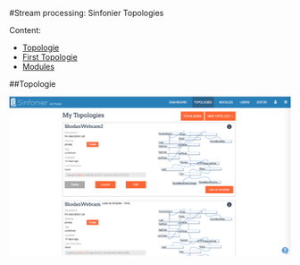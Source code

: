 #<a name="top"></a>Stream processing: Sinfonier Topologies

Content:<br>

* [Topologie](#section1)
* [First Topologie](#section2)
* [Modules](#section3)

##<a name="section1"></a>Topologie

![Figure 1 - Sinfonier Topologies List](images/sinfonier_topologies_list.png "Figure 1 - Sinfonier Topologies List")